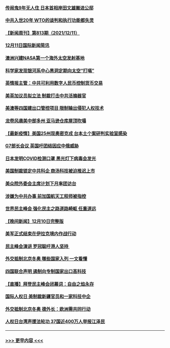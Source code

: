 #### [传闹鬼9年无人住 日本首相岸田文雄搬进公邸](../pages/prog202/a103291582.md?t=12121201) 
#### [中共入世20年 WTO的谈判和执行功能都失灵](../pages/prog202/a103291396.md?t=12121201) 
#### [【新闻周刊】第813期（2021/12/11）](../pages/prog202/a103291518.md?t=12121201) 
#### [12月11日国际新闻简讯](../pages/prog202/a103291405.md?t=12121201) 
#### [澳洲兴建NASA第一个海外太空发射基地](../pages/prog202/a103291397.md?t=12121201) 
#### [科学家发现银河系中心黑洞定期向太空“打嗝”](../pages/prog202/a103291115.md?t=12121201) 
#### [英情报主管：中共可利用数字人民币控制货币交易](../pages/prog202/a103291324.md?t=12121201) 
#### [美英加议员拟立法 制裁打击中共活摘器官](../pages/prog202/a103291304.md?t=12121201) 
#### [美澳等四国建出口管控项目 限制输出侵犯人权技术](../pages/prog202/a103291284.md?t=12121201) 
#### [龙卷风袭美中部多州 亚马逊仓库屋顶吹塌](../pages/prog202/a103291242.md?t=12121201) 
#### [【最新疫情】美国25州现奥密克戎 台本土个案研判实验室感染](../pages/prog202/a103291249.md?t=12121201) 
#### [G7部长会议 英国吁团结因应中俄威胁](../pages/prog202/a103291233.md?t=12121201) 
#### [日本发明COVID检测口罩 黑光灯下病毒会发光](../pages/prog202/a103291133.md?t=12121201) 
#### [美国制裁锁定中共科企 商汤科技被迫推迟上市](../pages/prog202/a103291094.md?t=12121201) 
#### [美众院外委会主席计划下月率团访台](../pages/prog202/a103291058.md?t=12121201) 
#### [涉嫌为中共办事 前加国航天工程师被指控](../pages/prog202/a103290778.md?t=12121201) 
#### [世界民主峰会 强化民主之路道路崎岖 任重道远](../pages/prog202/a103290944.md?t=12121201) 
#### [【晚间新闻】12月10日完整版](../pages/prog202/a103290928.md?t=12121201) 
#### [美军正式结束在伊拉克境内作战行动](../pages/prog202/a103290595.md?t=12121201) 
#### [民主峰会演讲 罗冠聪吁港人坚持 ](../pages/prog202/a103290755.md?t=12121201) 
#### [外交抵制北京冬奥 哪些国家入列 一文看懂](../pages/prog202/a103290878.md?t=12121201) 
#### [四国联合声明 遏制向专制国家出口高科技](../pages/prog202/a103290591.md?t=12121201) 
#### [【直播】拜登民主峰会闭幕词：自由之焰永存](../pages/prog202/a103290832.md?t=12121201) 
#### [国际人权日 美制裁新疆官员和一家科技中企](../pages/prog202/a103290400.md?t=12121201) 
#### [外交抵制北京冬奥 德外长：欧洲需共同行动](../pages/prog202/a103290294.md?t=12121201) 
#### [人权日台湾声援法轮功 37国近400万人举报江泽民](../pages/prog202/a103290296.md?t=12121201) 

----
#### [ >>> 更早内容 <<< ](../indexes/prog202-earlier.md)
